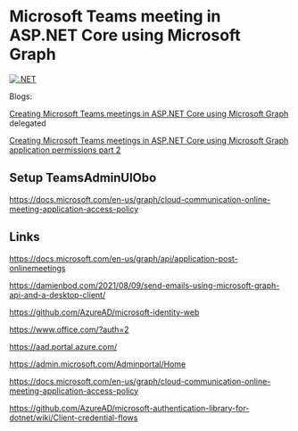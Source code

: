 
# Microsoft Teams meeting in ASP.NET Core using Microsoft Graph

[![.NET](https://github.com/damienbod/TeamsAdminUI/actions/workflows/dotnet.yml/badge.svg)](https://github.com/damienbod/TeamsAdminUI/actions/workflows/dotnet.yml)


Blogs:

[Creating Microsoft Teams meetings in ASP.NET Core using Microsoft Graph](https://damienbod.com/2021/09/20/creating-microsoft-teams-meetings-in-asp-net-core-using-microsoft-graph/)  delegated

[Creating Microsoft Teams meetings in ASP.NET Core using Microsoft Graph application permissions part 2](https://damienbod.com/2021/10/18/creating-microsoft-teams-meetings-in-asp-net-core-using-microsoft-graph-application-permissions-part-2/)

## Setup TeamsAdminUIObo

https://docs.microsoft.com/en-us/graph/cloud-communication-online-meeting-application-access-policy

## Links

https://docs.microsoft.com/en-us/graph/api/application-post-onlinemeetings

https://damienbod.com/2021/08/09/send-emails-using-microsoft-graph-api-and-a-desktop-client/

https://github.com/AzureAD/microsoft-identity-web

https://www.office.com/?auth=2

https://aad.portal.azure.com/

https://admin.microsoft.com/Adminportal/Home

https://docs.microsoft.com/en-us/graph/cloud-communication-online-meeting-application-access-policy

https://github.com/AzureAD/microsoft-authentication-library-for-dotnet/wiki/Client-credential-flows
